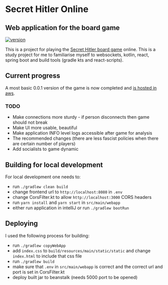 # Secret Hitler Online
## Web application for the board game

[![version](https://img.shields.io/badge/version-0.0.1-yellow.svg)](https://semver.org)

This is a project for playing the [Secret Hitler board game](https://www.secrethitler.com/) online. This is a study project for me to familiarise myself to websockets, kotlin, react, spring boot and build tools (gradle kts and react-scripts).

## Current progress

A most basic 0.0.1 version of the game is now completed and [is hosted in aws](http://secrethit-env.eba-3s67uuww.eu-north-1.elasticbeanstalk.com/).

### TODO
- Make connections more sturdy - if person disconnects then game should not break
- Make UI more usable, beautiful
- Make application INFO level logs accessible after game for analysis
- The recommended changes (there are less fascist policies when there are certain number of players)
- Add socialists to game dynamic

## Building for local development

For local development one needs to:
- run `./gradlew clean build`
- change frontend url to `http://localhost:8080` in `.env`
- change CorsFilter.kt to allow `http://localhost:3000` CORS headers
- run `yarn install` and `yarn start` in `src/main/webapp`
- either run application in intelliJ or run `./gradlew bootRun`

## Deploying

I used the following process for building:
- run `./gradlew copyWebApp`
- add `index.css` to `build/resources/main/static/static` and change `index.html` to include that css file
- run `./gradlew build`
- make sure that `.env` in `src/main/webapp` is correct and the correct url and port is set in CorsFilter.kt
- deploy built jar to beanstalk (needs 5000 port to be opened)
